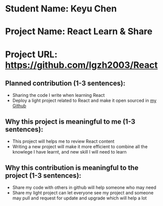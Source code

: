 # Student Name: Keyu Chen
# Project Name: React Learn & Share
# Project URL: https://github.com/lgzh2003/React

## Planned contribution (1-3 sentences):       
- Sharing the code I write when learning React
- Deploy a light project related to React and make it open sourced in [my Github](https://github.com/lgzh2003/React)

## Why this project is meaningful to me (1-3 sentences):
- This project will helps me to review React content        
- Writing a new project will make it more efficient to combine all the knowlege I have learnt, and new skill I will need to learn
                                                 
## Why this contribution is meaningful to the project (1-3 sentences):
- Share my code with others in github will help someone who may need
- Share my light project can let everyone see my project and someone may pull and request for update and upgrade which will help a lot
